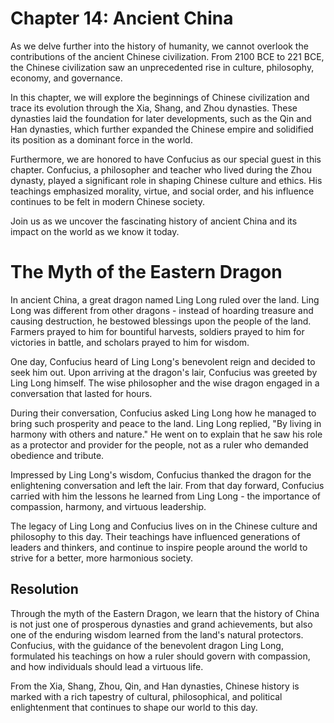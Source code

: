 # Chapter 14: Ancient China

As we delve further into the history of humanity, we cannot overlook the contributions of the ancient Chinese civilization. From 2100 BCE to 221 BCE, the Chinese civilization saw an unprecedented rise in culture, philosophy, economy, and governance. 

In this chapter, we will explore the beginnings of Chinese civilization and trace its evolution through the Xia, Shang, and Zhou dynasties. These dynasties laid the foundation for later developments, such as the Qin and Han dynasties, which further expanded the Chinese empire and solidified its position as a dominant force in the world.

Furthermore, we are honored to have Confucius as our special guest in this chapter. Confucius, a philosopher and teacher who lived during the Zhou dynasty, played a significant role in shaping Chinese culture and ethics. His teachings emphasized morality, virtue, and social order, and his influence continues to be felt in modern Chinese society.

Join us as we uncover the fascinating history of ancient China and its impact on the world as we know it today.
# The Myth of the Eastern Dragon

In ancient China, a great dragon named Ling Long ruled over the land. Ling Long was different from other dragons - instead of hoarding treasure and causing destruction, he bestowed blessings upon the people of the land. Farmers prayed to him for bountiful harvests, soldiers prayed to him for victories in battle, and scholars prayed to him for wisdom.

One day, Confucius heard of Ling Long's benevolent reign and decided to seek him out. Upon arriving at the dragon's lair, Confucius was greeted by Ling Long himself. The wise philosopher and the wise dragon engaged in a conversation that lasted for hours.

During their conversation, Confucius asked Ling Long how he managed to bring such prosperity and peace to the land. Ling Long replied, "By living in harmony with others and nature." He went on to explain that he saw his role as a protector and provider for the people, not as a ruler who demanded obedience and tribute.

Impressed by Ling Long's wisdom, Confucius thanked the dragon for the enlightening conversation and left the lair. From that day forward, Confucius carried with him the lessons he learned from Ling Long - the importance of compassion, harmony, and virtuous leadership.

The legacy of Ling Long and Confucius lives on in the Chinese culture and philosophy to this day. Their teachings have influenced generations of leaders and thinkers, and continue to inspire people around the world to strive for a better, more harmonious society.

## Resolution

Through the myth of the Eastern Dragon, we learn that the history of China is not just one of prosperous dynasties and grand achievements, but also one of the enduring wisdom learned from the land's natural protectors. Confucius, with the guidance of the benevolent dragon Ling Long, formulated his teachings on how a ruler should govern with compassion, and how individuals should lead a virtuous life.

From the Xia, Shang, Zhou, Qin, and Han dynasties, Chinese history is marked with a rich tapestry of cultural, philosophical, and political enlightenment that continues to shape our world to this day.
